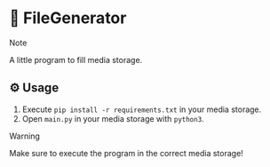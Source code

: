 # 📝 FileGenerator

> [!NOTE]
> A little program to fill media storage.

## ⚙️ Usage

1. Execute `pip install -r requirements.txt` in your media storage.
2. Open `main.py` in your media storage with `python3`.

> [!WARNING]
> Make sure to execute the program in the correct media storage!
